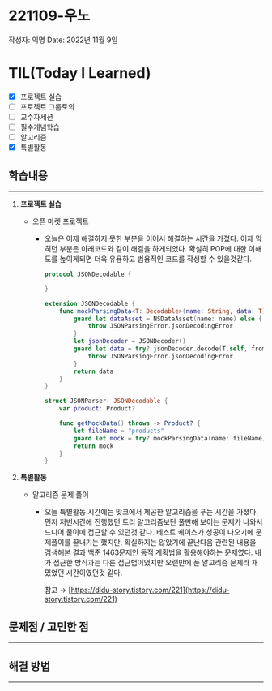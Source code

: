 # 221109-우노

작성자: 익명
Date: 2022년 11월 9일

# TIL(Today I Learned)

- [x]  프로젝트 실습
- [ ]  프로젝트 그룹토의
- [ ]  교수자세션
- [ ]  필수개념학습
- [ ]  알고리즘
- [x]  특별활동

## 학습내용

---

1. **프로젝트 실습**
    - 오픈 마켓 프로젝트
        - 오늘은 어제 해결하지 못한 부분을 이어서 해결하는 시간을 가졌다. 어제 막히던 부분은 아래코드와 같이 해결을 하게되었다. 확실히 POP에 대한 이해도를 높이게되면 더욱 유용하고 범용적인 코드를 작성할 수 있을것같다.
            
            ```swift
            protocol JSONDecodable {
            
            }
            
            extension JSONDecodable {
                func mockParsingData<T: Decodable>(name: String, data: T) throws -> T? {
                    guard let dataAsset = NSDataAsset(name: name) else {
                        throw JSONParsingError.jsonDecodingError
                    }
                    let jsonDecoder = JSONDecoder()
                    guard let data = try? jsonDecoder.decode(T.self, from: dataAsset.data) else {
                        throw JSONParsingError.jsonDecodingError
                    }
                    return data
                }
            }
            
            struct JSONParser: JSONDecodable {
                var product: Product?
            
                func getMockData() throws -> Product? {
                    let fileName = "products"
                    guard let mock = try? mockParsingData(name: fileName, data: product) else {throw NetWorkError.unknownError}
                    return mock
                }
            }
            ```
            

1. **특별활동**
    - 알고리즘 문제 풀이
        - 오늘 특별활동 시간에는 맛코에서 제공한 알고리즘을 푸는 시간을 가졌다. 먼저 저번시간에 진행했던 트리 알고리즘보단 풀만해 보이는 문제가 나와서 드디어 풀이에 접근할 수 있던것 같다. 테스트 케이스가 성공이 나오기에 문제풀이를 끝내기는 했지만, 확실하지는 않았기에 끝난다음 관련된 내용을 검색해본 결과 백준 1463문제인 동적 계획법을 활용해야하는 문제였다. 내가 접근한 방식과는 다른 접근법이였지만 오랜만에 푼 알고리즘 문제라 재밌었던 시간이였던것 같다.
            
            참고 → [https://didu-story.tistory.com/221](https://didu-story.tistory.com/221)
            

## 문제점 / 고민한 점

---

## 해결 방법

---